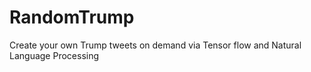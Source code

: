 # RandomTrump

Create your own Trump tweets on demand via Tensor flow and Natural Language Processing
